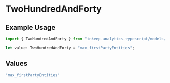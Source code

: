 # TwoHundredAndForty

## Example Usage

```typescript
import { TwoHundredAndForty } from "inkeep-analytics-typescript/models/operations";

let value: TwoHundredAndForty = "max_firstPartyEntities";
```

## Values

```typescript
"max_firstPartyEntities"
```